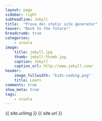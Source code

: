 ```yaml
---
layout: page
sidebar: right
subheadline: Jekyll
title:  "Prova del static site generator"
teaser: "Back to the future!"
breadcrumb: true
categories:
    - scuola
image:
    title: jekyll.jpg
    thumb: jekyll-thumb.jpg
    caption: Jekyll
    caption_url: http://www.jekyll.com/
header:
    image_fullwidth: "kids-coding.png"
    title: Learn
comments: true
show_meta: true
tags:
    - scuola
---
```


{{ site.urlimg }}
{{ site.url }}

